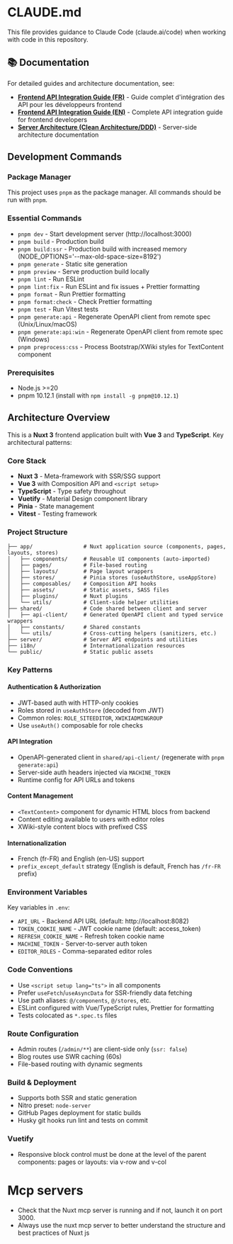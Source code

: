 # CLAUDE.md

This file provides guidance to Claude Code (claude.ai/code) when working with code in this repository.

## 📚 Documentation

For detailed guides and architecture documentation, see:

- **[Frontend API Integration Guide (FR)](./FRONTEND-API-GUIDE.md)** - Guide complet d'intégration des API pour les développeurs frontend
- **[Frontend API Integration Guide (EN)](./FRONTEND-API-GUIDE.en.md)** - Complete API integration guide for frontend developers
- **[Server Architecture (Clean Architecture/DDD)](./server/DOC.md)** - Server-side architecture documentation

## Development Commands

### Package Manager

This project uses `pnpm` as the package manager. All commands should be run with `pnpm`.

### Essential Commands

- `pnpm dev` - Start development server (http://localhost:3000)
- `pnpm build` - Production build
- `pnpm build:ssr` - Production build with increased memory (NODE_OPTIONS='--max-old-space-size=8192')
- `pnpm generate` - Static site generation
- `pnpm preview` - Serve production build locally
- `pnpm lint` - Run ESLint
- `pnpm lint:fix` - Run ESLint and fix issues + Prettier formatting
- `pnpm format` - Run Prettier formatting
- `pnpm format:check` - Check Prettier formatting
- `pnpm test` - Run Vitest tests
- `pnpm generate:api` - Regenerate OpenAPI client from remote spec (Unix/Linux/macOS)
- `pnpm generate:api:win` - Regenerate OpenAPI client from remote spec (Windows)
- `pnpm preprocess:css` - Process Bootstrap/XWiki styles for TextContent component

### Prerequisites

- Node.js >=20
- pnpm 10.12.1 (install with `npm install -g pnpm@10.12.1`)

## Architecture Overview

This is a **Nuxt 3** frontend application built with **Vue 3** and **TypeScript**. Key architectural patterns:

### Core Stack

- **Nuxt 3** - Meta-framework with SSR/SSG support
- **Vue 3** with Composition API and `<script setup>`
- **TypeScript** - Type safety throughout
- **Vuetify** - Material Design component library
- **Pinia** - State management
- **Vitest** - Testing framework

### Project Structure

```
├── app/                # Nuxt application source (components, pages, layouts, stores)
│   ├── components/     # Reusable UI components (auto-imported)
│   ├── pages/          # File-based routing
│   ├── layouts/        # Page layout wrappers
│   ├── stores/         # Pinia stores (useAuthStore, useAppStore)
│   ├── composables/    # Composition API hooks
│   ├── assets/         # Static assets, SASS files
│   ├── plugins/        # Nuxt plugins
│   └── utils/          # Client-side helper utilities
├── shared/             # Code shared between client and server
│   ├── api-client/     # Generated OpenAPI client and typed service wrappers
│   ├── constants/      # Shared constants
│   └── utils/          # Cross-cutting helpers (sanitizers, etc.)
├── server/             # Server API endpoints and utilities
├── i18n/               # Internationalization resources
└── public/             # Static public assets
```

### Key Patterns

#### Authentication & Authorization

- JWT-based auth with HTTP-only cookies
- Roles stored in `useAuthStore` (decoded from JWT)
- Common roles: `ROLE_SITEEDITOR`, `XWIKIADMINGROUP`
- Use `useAuth()` composable for role checks

#### API Integration

- OpenAPI-generated client in `shared/api-client/` (regenerate with `pnpm generate:api`)
- Server-side auth headers injected via `MACHINE_TOKEN`
- Runtime config for API URLs and tokens

#### Content Management

- `<TextContent>` component for dynamic HTML blocs from backend
- Content editing available to users with editor roles
- XWiki-style content blocs with prefixed CSS

#### Internationalization

- French (fr-FR) and English (en-US) support
- `prefix_except_default` strategy (English is default, French has `/fr-FR` prefix)

### Environment Variables

Key variables in `.env`:

- `API_URL` - Backend API URL (default: http://localhost:8082)
- `TOKEN_COOKIE_NAME` - JWT cookie name (default: access_token)
- `REFRESH_COOKIE_NAME` - Refresh token cookie name
- `MACHINE_TOKEN` - Server-to-server auth token
- `EDITOR_ROLES` - Comma-separated editor roles

### Code Conventions

- Use `<script setup lang="ts">` in all components
- Prefer `useFetch`/`useAsyncData` for SSR-friendly data fetching
- Use path aliases: `@/components`, `@/stores`, etc.
- ESLint configured with Vue/TypeScript rules, Prettier for formatting
- Tests colocated as `*.spec.ts` files

### Route Configuration

- Admin routes (`/admin/**`) are client-side only (`ssr: false`)
- Blog routes use SWR caching (60s)
- File-based routing with dynamic segments

### Build & Deployment

- Supports both SSR and static generation
- Nitro preset: `node-server`
- GitHub Pages deployment for static builds
- Husky git hooks run lint and tests on commit

### Vuetify

- Responsive block control must be done at the level of the parent components: pages or layouts: via v-row and v-col

# Mcp servers

- Check that the Nuxt mcp server is running and if not, launch it on port 3000.
- Always use the nuxt mcp server to better understand the structure and best practices of Nuxt js
